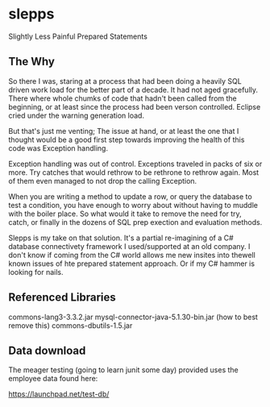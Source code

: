 slepps
======

Slightly Less Painful Prepared Statements

The Why
--------------------------

So there I was, staring at a process that had been doing a heavily SQL driven work load for the better part of a decade.  It had not aged gracefully.  There where whole chumks of code that hadn't been called from the beginning, or at least since the process had been verson controlled.  Eclipse cried under the warning generation load.  

But that's just me venting; The issue at hand, or at least the one that I thought would be a good first step towards improving the health of this code was Exception handling.

Exception handling was out of control.  Exceptions traveled in packs of six or more.  Try catches that would rethrow to be rethrone to rethrow again.  Most of them even managed to not drop the calling Exception.   

When you are writing a method to update a row, or query the database to test a condition, you have enough to worry about without having to muddle with the boiler place.  So what would it take to remove the need for try, catch, or finally in the dozens of SQL prep exection and evaluation methods.  

Slepps is my take on that solution.  It's a partial re-imagining of a C# database connectivety framework I used/supported at an old company.  I don't know if coming from the C# world allows me new insites into thewell known issues of hte prepared statement approach.  Or if my C# hammer is looking for nails.

Referenced Libraries
--------------------------
commons-lang3-3.3.2.jar
mysql-connector-java-5.1.30-bin.jar (how to best remove this)
commons-dbutils-1.5.jar


Data download
--------------------------
The meager testing (going to learn junit some day) provided uses the employee data found here:

https://launchpad.net/test-db/


